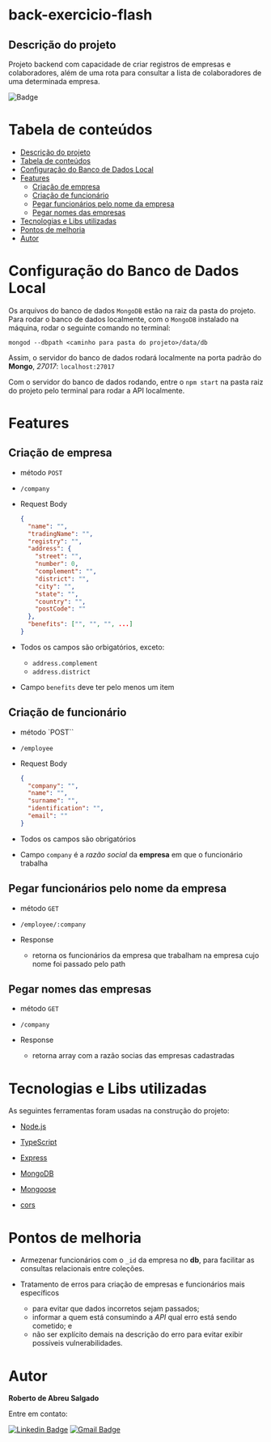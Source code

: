 back-exercicio-flash
====================

Descrição do projeto
--------------------

Projeto backend com capacidade de criar registros de empresas e colaboradores, além de uma rota para consultar a lista de colaboradores de uma determinada empresa.

![Badge](https://img.shields.io/badge/build-stable-green)

Tabela de conteúdos
===================

<!--ts-->
  * [Descrição do projeto](#descrição-do-projeto)
  * [Tabela de conteúdos](#tabela-de-conteudos)
  * [Configuração do Banco de Dados Local](#configuração-do-banco-de-dados-local)
  * [Features](#features)
    * [Criação de empresa](#criação-de-empresa)
    * [Criação de funcionário](#criação-de-funcionário)
    * [Pegar funcionários pelo nome da empresa](#pegar-funcionários-pelo-nome-da-empresa)
    * [Pegar nomes das empresas](#pegar-nomes-das-empresas)
  * [Tecnologias e Libs utilizadas](#tecnologias-e-libs-utilizadas)
  * [Pontos de melhoria](#pontos-de-melhoria)
  * [Autor](#autor)
<!--te-->

Configuração do Banco de Dados Local
====================================

Os arquivos do banco de dados `MongoDB` estão na raiz da pasta do projeto.
Para rodar o banco de dados localmente, com o `MongoDB` instalado na máquina, rodar o seguinte comando no terminal:

`mongod --dbpath <caminho para pasta do projeto>/data/db`

Assim, o servidor do banco de dados rodará localmente na porta padrão do __Mongo__, _27017_: `localhost:27017`

Com o servidor do banco de dados rodando, entre o `npm start` na pasta raiz do projeto pelo terminal para rodar a API localmente.

Features
========

Criação de empresa
------------------

- método `POST`
- `/company`

- Request Body
  ```JSON
  {
    "name": "",
    "tradingName": "",
    "registry": "",
    "address": {
      "street": "",
      "number": 0,
      "complement": "",
      "district": "",
      "city": "",
      "state": "",
      "country": "",
      "postCode": ""
    },
    "benefits": ["", "", "", ...]
  }
  ```

- Todos os campos são orbigatórios, exceto:
  - `address.complement`
  - `address.district`
- Campo `benefits` deve ter pelo menos um item

Criação de funcionário
----------------------

- método `POST``
- `/employee`

- Request Body
  ```JSON
  {
    "company": "",
    "name": "",
    "surname": "",
    "identification": "",
    "email": ""
  }
  ```

- Todos os campos são obrigatórios
- Campo `company` é a _razão social_ da __empresa__ em que o funcionário trabalha

Pegar funcionários pelo nome da empresa
---------------------------------------

- método `GET`
- `/employee/:company`

- Response
  - retorna os funcionários da empresa que trabalham na empresa cujo nome foi passado pelo path

Pegar nomes das empresas
------------------------

- método `GET`
- `/company`

- Response
  - retorna array com a razão socias das empresas cadastradas

Tecnologias e Libs utilizadas
==============================

As seguintes ferramentas foram usadas na construção do projeto:

- [Node.js](https://nodejs.org/)

- [TypeScript](https://www.typescriptlang.org/)

- [Express](https://expressjs.com)

- [MongoDB](https://www.mongodb.com/)

- [Mongoose](https://mongoosejs.com/)

- [cors](https://www.npmjs.com/package/cors)

Pontos de melhoria
==================

- Armezenar funcionários com o `_id` da empresa no __db__, para facilitar as consultas relacionais entre coleções.

- Tratamento de erros para criação de empresas e funcionários mais específicos
  - para evitar que dados incorretos sejam passados;
  - informar a quem está consumindo a _API_ qual erro está sendo cometido; e
  - não ser explícito demais na descrição do erro para evitar exibir possíveis vulnerabilidades.

Autor
=====

**Roberto de Abreu Salgado**

Entre em contato:

[![Linkedin Badge](https://img.shields.io/badge/-Roberto-blue?style=flat-square&logo=Linkedin&logoColor=white&link=https://www.linkedin.com/in/tgmarinho/)](https://www.linkedin.com/in/rsalgado3/) 
[![Gmail Badge](https://img.shields.io/badge/-r.salgado3@gmail.com-c14438?style=flat-square&logo=Gmail&logoColor=white&link=mailto:r.salgado3@gmail.com)](mailto:r.salgado3@gmail.com)